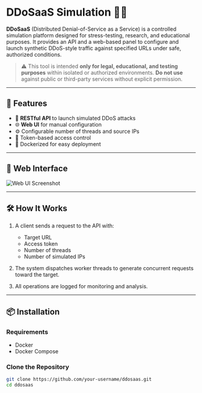 # DDoSaaS Simulation 🧪💥

**DDoSaaS** (Distributed Denial-of-Service as a Service) is a controlled simulation platform designed for stress-testing, research, and educational purposes. It provides an API and a web-based panel to configure and launch synthetic DDoS-style traffic against specified URLs under safe, authorized conditions.

> ⚠️ This tool is intended **only for legal, educational, and testing purposes** within isolated or authorized environments. **Do not use** against public or third-party services without explicit permission.

---

## 🚀 Features

- 🔌 **RESTful API** to launch simulated DDoS attacks
- 🌐 **Web UI** for manual configuration
- ⚙️ Configurable number of threads and source IPs
- 🔐 Token-based access control
- 🐳 Dockerized for easy deployment

---

## 📸 Web Interface

![Web UI Screenshot](./aeeebdc7-f8b9-46b6-864d-83e089297b82.png)

---

## 🛠️ How It Works

1. A client sends a request to the API with:
   - Target URL
   - Access token
   - Number of threads
   - Number of simulated IPs

2. The system dispatches worker threads to generate concurrent requests toward the target.

3. All operations are logged for monitoring and analysis.

---

## 📦 Installation

### Requirements

- Docker
- Docker Compose

### Clone the Repository

```bash
git clone https://github.com/your-username/ddosaas.git
cd ddosaas
